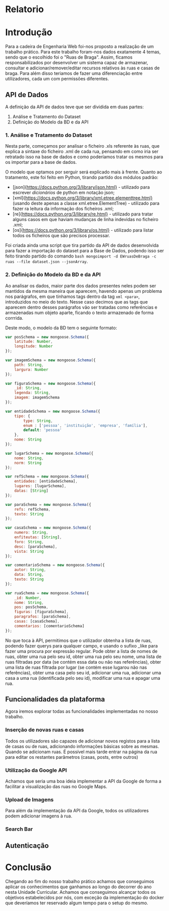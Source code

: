 # Relatorio


# Introdução

Para a cadeira de Engenharia Web foi-nos proposto a realização de um trabalho prático. Para este trabalho foram-nos dados exatamente 4 temas, sendo que o escolhido foi o "Ruas de Braga". Assim, ficamos responsabilizados por desenvolver
um sistema capaz de armazenar, consultar e adicionar/remover/editar recursos relativos às ruas e casas de braga. Para além disso teriamos de fazer uma diferenciação entre utilizadores, cada um com permissões diferentes.




## API de Dados

A definição da API de dados teve que ser dividida em duas partes:

1. Análise e Tratamento do Dataset
2. Definição do Modelo da BD e da API

### 1. Análise e Tratamento do Dataset 

Nesta parte, começamos por analisar o ficheiro .xls referente às ruas, que explica a sintaxe do ficheiro .xml de cada rua, pensando em como iria ser retratado isso na base de dados e como poderíamos tratar os mesmos para os importar para a base de dados.

O modelo que optamos por serguir será explicado mais à frente. Quanto ao tratamento, este foi feito em Python, tirando partido dos módulos padrão:

* [json]{https://docs.python.org/3/library/json.html} - utilizado para escrever _dicionários_ de python em notação json;
* [xml]{https://docs.python.org/3/library/xml.etree.elementtree.html} (usando deste apenas a classe xml.etree.ElementTree) - utilizado para fazer ra leitura da informação dos ficheiros .xml;
* [re]{https://docs.python.org/3/library/re.html} - utilizado para tratar alguns casos em que haviam mudanças de linha indevidas no ficheiro .xml;
* [os]{https://docs.python.org/3/library/os.html} - utilizado para listar todos os ficheiros que são precisos processar.

Foi criada ainda uma script que tira partido da API de dados desenvolvida para fazer a importação do dataset para a Base de Dados, podendo isso ser feito tirando partido do comando `bash mongoimport -d EWruasDeBraga -c ruas --file dataset.json --jsonArray`.

### 2. Definição do Modelo da BD e da API

Ao analisar os dados, maior parte dos dados presentes neles podem ser mantidos da mesma maneira que aparecem, havendo apenas um problema nos parágrafos, em que tinhamos tags dentro da tag `xml <para>`, introduzidos no meio do texto. Nesse caso decimos que as tags que aparecem dentro desses parágrafos vão ser tratadas como referências e armazenadas num objeto aparte, ficando o texto armazenado de forma corrrida.

Deste modo, o modelo da BD tem o seguinte formato:

```js
var posSchema = new mongoose.Schema({
    latitude: Number,
    longitude: Number
});

var imagemSchema = new mongoose.Schema({
    path: String,
    largura: Number
});

var figuraSchema = new mongoose.Schema({
    _id: String,
    legenda: String,
    imagem: imagemSchema
});

var entidadeSchema = new mongoose.Schema({
    tipo: {
        type: String,
        enum : ['pessoa', 'instituição', 'empresa', 'família'],
        default: 'pessoa'
    },
    nome: String
});

var lugarSchema = new mongoose.Schema({
    nome: String,
    norm: String
});

var refSchema = new mongoose.Schema({
    entidades: [entidadeSchema],
    lugares: [lugarSchema],
    datas: [String]
});

var paraSchema = new mongoose.Schema({
    refs: refSchema,
    texto: String
});

var casaSchema = new mongoose.Schema({
    numero: String,
    enfiteutas: [String],
    foro: String,
    desc: [paraSchema],
    vista: String
});

var comentarioSchema = new mongoose.Schema({
    autor: String,
    data: String,
    texto: String
});

var ruaSchema = new mongoose.Schema({
    _id: Number,
    nome: String,
    pos: posSchema, 
    figuras: [figuraSchema],
    paragrafos: [paraSchema],
    casas: [casaSchema],
    comentarios: [comentarioSchema]
});
```

No que toca à API, permitimos que o utilizador obtenha a lista de ruas, podendo fazer querys para qualquer campo, e usando o sufixo _like para fazer uma procura por expressão regular. Pode obter a lista de nomes de ruas, obter uma rua pelo seu id, obter uma rua pelo seu nome, uma lista de ruas filtradas por data (se contém essa data ou não nas referências), obter uma lista de ruas filtrada por lugar (se contém esse lugarou não nas referências), obter uma casa pelo seu id, adicionar uma rua, adicionar uma casa a uma rua (identificada pelo seu id), modificar uma rua e apagar uma rua.


## Funcionalidades da plataforma 

Agora iremos explorar todas as funcionalidades implementadas no nosso trabalho.

### Inserção de novas ruas e casas

Todos os utilizadores são capazes de adicionar novos registos para a lista de casas ou de ruas, adicionando informações básicas sobre as mesmas. Quando se adicionam ruas. É possível mais tarde entrar na página da rua para editar os restantes parâmetros (casas, posts, entre outros)

### Utilização da Google API

Achamos que seria uma boa ideia implementar a API da Google de forma a facilitar a visualização das ruas no Google Maps.

### Upload de Imagens

Para além da implementação da API da Google, todos os utilizadores podem adicionar imagens à rua.

### Search Bar



## Autenticação




# Conclusão

Chegando ao fim do nosso trabalho prático achamos que conseguimos aplicar os conhecimentos que ganhamos ao longo do decorrer do ano nesta Unidade Curricular.
Achamos que conseguimos alcançar todos os objetivos estabelecidos por nós, com exceção da implementação do docker que deveríamos ter reservado algum tempo para o setup do mesmo.
